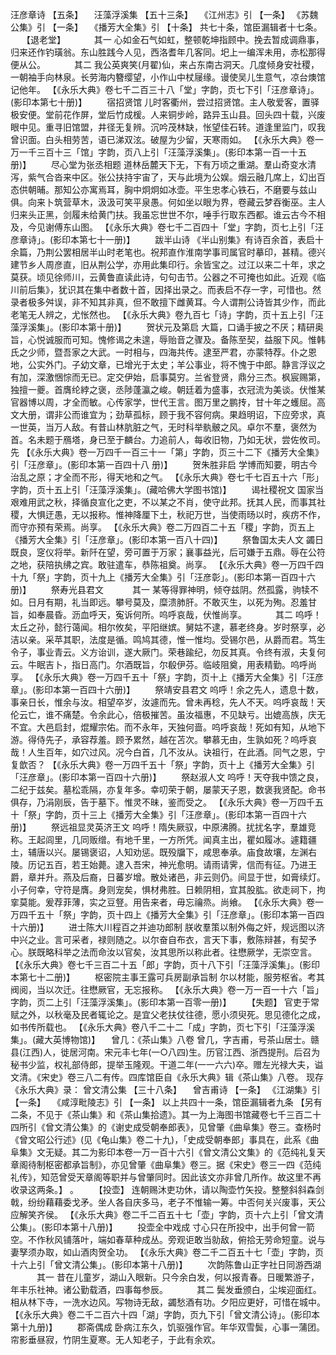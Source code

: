 <!-- { "loadSidebar": true } -->
汪彦章诗 【五条】 　汪藻浮溪集 【五十三条】 　《江州志》引 【一条】 
《苏魏公集》引 【一条】 　《播芳大全集》引 【十条】 
共七十条，馆臣漏辑者十七条。
　 【退老堂】 
　　　其一
心如金石气如虹，整顿乾坤指顾中。挽去暂成调鼎事，归来还作钓璜翁。东山胜践今人见，西洛耆年几客同。圯上一编浑未用，赤松那得便从公。
　　　其二
我公英爽笑(月翟)仙，来占东南古洞天。几度倾身安社稷，一朝袖手向林泉。长劳海内簪缨望，小作山中杖屦缘。谩使吴儿生意气，凉台燠馆记他年。
 【《永乐大典》卷七千二百三十八「堂」字韵，页七下引「汪彦章诗」。(影印本第七十册)】 
　　宿招贤馆
儿时客衢州，尝过招贤馆。主人敬爱客，置驿极安便。堂前花作屏，堂后竹成楥。人来铜步岭，路异玉山县。回头四十载，兴废眼中见。重寻旧馆盟，井径无复辨。沉吟茂林缺，怅望佳石转。道逢里监门，叹我曾识面。白头相劳苦，语已涕双泫。破屋为少留，天寒雨如。
 【《永乐大典》卷一万一千三百十三「馆」字韵，页八上引「汪藻浮溪集」。(影印本第一百一十五册)】 
　　尽心堂为张丞相题
道林岳麓天下无，下有万顷之重湖。羣山奇变水清泻，紫气合沓来中区。张公扶持宇宙了，天与此境为公娱。烟云融几席上，幻出百态供朝晡。那知公亦寓焉耳，胸中炯炯如冰壶。平生忠孝心铁石，不磨要与兹山俱。向来卜筑营草木，汲汲可笑平泉愚。何如坐以眼为界，卷藏云梦吞衡巫。主人归来头正黑，剑履未给黄门扶。我虽忘世世不尔，唾手行取东西都。谁云古今不相及，今见谢傅东山图。
 【《永乐大典》卷七千二百四十「堂」字韵，页七上引「汪彦章诗」。(影印本第七十一册)】 
　　跋半山诗
《半山别集》有诗百余首，表启十余篇，乃荆公罢相居半山时老笔也。祝邦直作淮南学事司属官时摹印，甚精。德兴建节乡人周彦直，旧从荆公学，亦用此集印行。余皆宝之。过江以来二十年，求之莫获。顷见徐师川，云黄鲁直读此诗，句句击节。公器之不可掩也如此。近观《临川前后集》，犹识其在集中者数十首，因择出录之。而表启不存一字，可惜也。然录者极多舛误，非不知其非真，但不敢擅下雌黄耳。今人谓荆公诗皆其少作，而此老笔无人辨之，尤怅然也。
 【《永乐大典》卷九百七「诗」字韵，页十五上引「汪藻浮溪集」。(影印本第十册)】 
　　贺状元及第启
大篇，口诵手披之不厌；精研奥旨，心悦诚服而可知。愧修谒之未遑，辱贻音之骤及。备陈至契，益服下风。惟韩氏之少师，暨吾家之大武。一时相与，四海共传。逮至严君，亦蒙特荐。仆之恩地，公实外门。子幼文章，已增光于太史；羊公事业，将不愧于中郎。静言浮议之有加，深激悃悰而无已。定交伊始，启事莫穷。兰省登贤，鼎分三杰。枫宸赐第，独擅一夔。首膺纶綍之褒，丞陟蓬瀛之峻。朝廷着为盛事，衣冠流为美谈。伏惟某官器博以周，才全而敏。心传家学，世代王言。图万里之鹏抟，甘十年之蠖屈。高文大册，谓非公而谁宜为；劲草孤标，顾于我不容何病。果趋明诏，下应旁求，真一世英，当万人敌。有昔山林肮脏之气，无时科举骫骳之风。卓尔不羣，褒然为首。名未题于鴈塔，身已至于麟台。力追前人，每收旧物，乃如无状，尝佐攸司。先
 【《永乐大典》卷一万四千一百三十一「第」字韵，页三十二下《播芳大全集》引「汪彦章」。(影印本第一百四十八 册)】 
　　贺朱胜非启
学博而知要，明古今治乱之原；才全而不形，得天地和之气。
 【《永乐大典》卷七千七百五十六「形」字韵，页十五上引「汪藻浮溪集」。(藏哈佛大学图书馆)】 
　　谒社稷祝文
国家当艰难用武之秋，择循良宣化之吏，不以某之不肖，使守此邦。抚其人民，而事其社稷，大惧迂愚，无以报称。惟神降厘下土，秋祀万世，当使雨旸以时，疾疠不作，而守亦预有荣焉。尚享。
 【《永乐大典》卷二万四百二十五「稷」字韵，页五上《播芳大全集》引「汪彦章」。(影印本第一百八十四)】 
　　祭鲁国太夫人文
蠲日既良，窆仪将举。新阡在望，旁可置于万家；襄事益光，后可嫌于五鼎。辱在公符之地，获陪执绋之宾。敢驻遣车，恭陈祖奠。尚享。
 【《永乐大典》卷一万四千四十九「祭」字韵，页十九上《播芳大全集》引「汪彦彰」。(影印本第一百四十六册)】 
　　祭寿光县君文
　　　其一
某等得罪神明，倾夺兹阴。然孤露，驹犊不如。日月有期，礼当即远。攀号莫及，糜溃肺肝。不敢灭生，以死为殉。忍羞甘旨，如奉晨昏。沥血呼天，寃诉何所。呜呼哀哉，伏惟尚享。
　　　其二
呜呼！太丘之孙，懿行蔼闻。相尔攸矣，平阳继嫔。舅姑不逮，慕老终身。岁时祭享，必洁以亲。采苹其职，法度是循。鸣鸠其德，惟一惟均。受锡尔邑，从爵而君。笃生令子，事业青云。义方诒训，遂大厥门。荣巷踰纪，勿反其真。令终有淑，夫复何云。牛眠吉卜，指日高门。尔酒既旨，尔殽伊芬。临岐阻奠，用表精勤。呜呼尚享。
 【《永乐大典》卷一万四千五十「祭」字韵，页十上《播芳大全集》引「汪彦章」。(影印本第一百四十六册)】 
　　祭靖安县君文
呜呼！余之先人，遗息十数，事亲日长，惟余与汝。相望卒岁，汝遽而先。曾未再稔，先人不天。呜呼哀哉！天伦云亡，谁不痛楚。令余此心，倍极摧苦。虽汝福惠，不见缺亏。出媲高族，庆无不宜。大邑启封，焜耀宗佑。而不永年，天独何啬。呜呼哀哉！死如有知，从地下游。得侍先子，承容荐羞。顾予累然，越在苫次。攀慕无由，生孰如死？呜呼哀哉！人生百年，如穴过风。况今白首，几不汝从。诀祖行，在此酒。同气之恩，宁复歆否？
 【《永乐大典》卷一万四千五十「祭」字韵，页十上《播芳大全集》引「汪彦章」。(影印本第一百四十六册)】 
　　祭赵淑人文
呜呼！天夺我中馈之良，二纪于兹矣。墓松乖隔，亦复年多。幸叨荣于朝，屡蒙天子恩，数褒我贤配。命书俱存，乃涓刚辰，告于墓下。惟灵不昧，鉴而受之。
 【《永乐大典》卷一万四千五十「祭」字韵，页十三上《播芳大全集》引「汪彦章」。(影印本第一百四十六册)】 
　　祭远祖显灵英济王文
呜呼！隋失厥驭，中原沸腾。扰扰名字，羣雄竞称。王起闾里，几同贩缯。有地千里，一方所凭。闻真主出，瞿如履冰。遽籍疆土，辅唐以兴。屡锡褒诏，人知劝惩。既殁牖下，咸思奉承。庙食故壤，左渊右陵。历记五百，若王始薨。逮入吾宋，神光愈明。请雨请霁，信而有征。乃进王爵，章并升。燕及后裔，日蕃岁增。散处诸邑，非云则仍。间显于世，如膏续灯。小子何幸，守符是膺。身则宠矣，惧材弗胜。日赖阴相，宜其股肱。欲走祠下，拘挛莫能。爰荐菲薄，实之豆豋。用告来者，毋忘禴烝。尚飨。
 【《永乐大典》卷一万四千五十「祭」字韵，页十四上《播芳大全集》引「汪彦章」。(影印本第一百四十六册)】 
　　进士陈大川程百之并迪功郎制
朕收羣策以制外侮之奸，规远图以济中兴之业。言可采者，禄则随之。以尔奋自布衣，言天下事，敷陈辩甚，有契予心。朕既略科举之法而命汝以官矣，汝其思所以称此者。往懋厥学，无崇空言。
 【《永乐大典》卷七千三百二十五「郎」字韵，页十八下引「汪藻浮溪集」。(影印本第七十二册)】 
　　枢密院主事王露可兵房副承旨制
尔以材能，服劳枢省。考其阀阅，当以次迁。往懋厥官，无忘报称。
 【《永乐大典》卷一万一百一十六「旨」字韵，页二上引「汪藻浮溪集」。(影印本第一百零一册)】 
　　【失题】 
官吏于常赋之外，以秋毫及民者辄论之。是宜父老扶仗往德，愿小须臾死。思见德化之成，如书传所载也。
 【《永乐大典》卷八千二十二「成」字韵，页七下引「汪藻浮溪集」。(藏大英博物馆)】 
　曾几：《茶山集》八卷
曾几，字吉甫，号茶山居士。赣县(江西)人，徙居河南。宋元丰七年(一○八四)生。历官江西、浙西提刑。后召为秘书少监，权礼部侍郎，提举玉隆观。干道二年(一一六六)卒。赠左光禄大夫，谥文清。《宋史》卷三八二有传。四库馆臣自《永乐大典》辑《茶山集》八卷。
现存《永乐大典》录：
曾文清公集 【三十八条】 　曾吉甫诗 【一条】 
《江湖集》引 【一条】 　《咸淳毗陵志》引 【一条】 
以上共四十一条，馆臣漏辑者九条 【另有二条，不见于《茶山集》和《茶山集拾遗》。其一为上海图书馆藏卷七千三百二十四所引《曾文清公集》的《谢史成受朝奉郎表》，见曾肇《曲阜集》卷三。查杨时《曾文昭公行述》(见《龟山集》卷二十九)，「史成受朝奉郎」事具在，此系《曲阜集》文无疑。其二为影印本卷一万一百十六引《曾文清公文集》的《范纯礼复天章阁待制枢密都承旨制》，亦见曾肇《曲阜集》卷三。据《宋史》卷三一四《范纯礼传》，知范曾受天章阁等职并与曾肇同时。因此该文亦非曾几所作。故这里不再收录这两条。】 。
　　【投壶】 
连朝赐沐吏功休，请以陶壶竹矢投。整整斜斜森剑戟，纷纷藉藉委戈矛。坐人各自庆多马，老子不惟输一筹。中否何关兴废事，天公应解笑齐侯。
 【《永乐大典》卷二千二百五十七「壶」字韵，页十六上引「曾文清公集」。(影印本第十八册)】 
　　投壶全中戏成
寸心只在所投中，出手何曾一箭空。不作秋风铺落叶，端如春草种成丛。旁观讵敢当勍敌，俯拾无劳命短童。说与妻孥须办取，如山酒肉贺全功。
 【《永乐大典》卷二千二百五十七「壶」字韵，页十六上引「曾文清公集」。(影印本第十八册)】 
　　次韵陈鲁山正字社日同游西湖
　　　其一
昔在儿童岁，湖山入眼新。只今余白发，何以报青春。日暖繁游子，年丰乐社神。诸公勤载酒，四事每参辰。
　　　其二
鬓发垂颁白，尘埃迎面红。相从林下寺，一洗水边风。写物诗无敌，蠲愁酒有功。夕阳应更好，可惜在城中。
 【《永乐大典》卷二千二百六十四「湖」字韵，页九下引「曾文清公诗」。(影印本第十九册)】 
　　郡斋偶成
卧病江东久，饥驱强作官。年华双雪鬓，心事一蒲团。帘影垂昼寂，竹阴生夏寒。无人知老子，于此有余欢。
